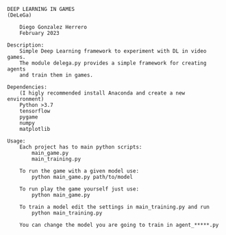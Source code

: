     
    DEEP LEARNING IN GAMES 
    (DeLeGa)

        Diego Gonzalez Herrero
        February 2023

    Description:
        Simple Deep Learning framework to experiment with DL in video games.
        The module delega.py provides a simple framework for creating agents 
        and train them in games.

    Dependencies:
        (I higly recommended install Anaconda and create a new environment)
        Python >3.7
        tensorflow
        pygame
        numpy
        matplotlib

    Usage:
        Each project has to main python scripts:
            main_game.py
            main_training.py

        To run the game with a given model use:
            python main_game.py path/to/model
        
        To run play the game yourself just use:
            python main_game.py

        To train a model edit the settings in main_training.py and run
            python main_training.py

        You can change the model you are going to train in agent_*****.py
